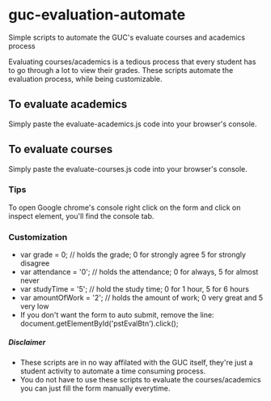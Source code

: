 # guc-evaluation-automate
Simple scripts to automate the GUC's evaluate courses and academics process

Evaluating courses/academics is a tedious process that every student has to go through a lot to view their grades.
These scripts automate the evaluation process, while being customizable.

## To evaluate academics
Simply paste the evaluate-academics.js code into your browser's console.

## To evaluate courses
Simply paste the evaluate-courses.js code into your browser's console.

### Tips
To open Google chrome's console right click on the form and click on inspect element, you'll find the console tab.

### Customization
- var grade = 0; // holds the grade; 0 for strongly agree 5 for strongly disagree
- var attendance = '0'; // holds the attendance; 0 for always, 5 for almost never
- var studyTime = '5'; // hold the study time; 0 for 1 hour, 5 for 6 hours
- var amountOfWork = '2'; // holds the amount of work; 0 very great and 5 very low
- If you don't want the form to auto submit, remove the line:
document.getElementById('pstEvalBtn').click();

##### Disclaimer
- These scripts are in no way affilated with the GUC itself, they're just a student activity to automate a time consuming process.
- You do not have to use these scripts to evaluate the courses/academics you can just fill the form manually everytime.
